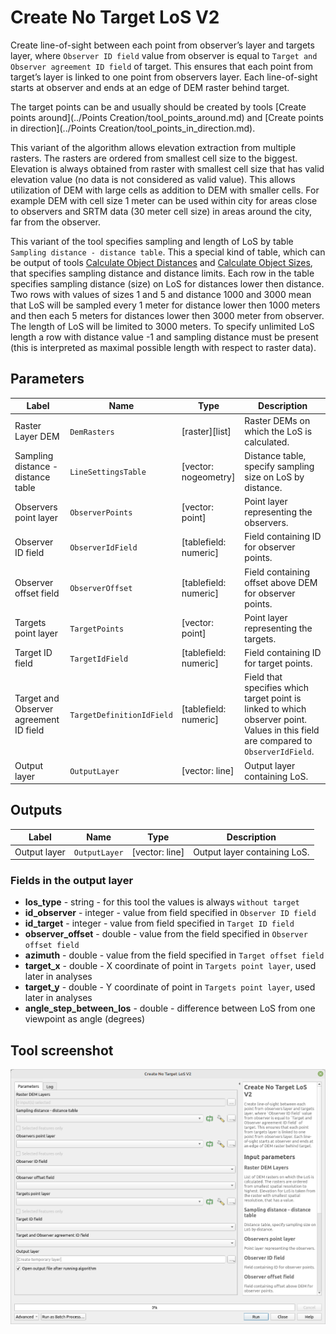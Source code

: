 # Create No Target LoS V2

Create line-of-sight between each point from observer’s layer and targets layer, where `Observer ID field` value from observer is equal to `Target and Observer agreement ID field` of target. This ensures that each point from target’s layer is linked to one point from observers layer. Each line-of-sight starts at observer and ends at an edge of DEM raster behind target.

The target points can be and usually should be created by tools [Create points around](../Points Creation/tool_points_around.md) and [Create points in direction](../Points Creation/tool_points_in_direction.md).

This variant of the algorithm allows elevation extraction from multiple rasters. The rasters are ordered from smallest cell size to the biggest. Elevation is always obtained from raster with smallest cell size that has valid elevation value (no data is not considered as valid value). This allows utilization of DEM with large cells as addition to DEM with smaller cells. For example DEM with cell size 1 meter can be used within city for areas close to observers and SRTM data (30 meter cell size) in areas around the city, far from the observer.  

This variant of the tool specifies sampling and length of LoS by table `Sampling distance - distance table`. This a special kind of table, which can be output of tools [Calculate Object Distances](../Calculate%20Parameters%20Settings/tool_distances_for_sizes.md) and [Calculate Object Sizes](../Calculate%20Parameters%20Settings/tool_sizes_at_distances.md), that specifies sampling distance and distance limits. Each row in the table specifies sampling distance (size) on LoS for distances lower then distance. Two rows with values of sizes 1 and 5 and distance 1000 and 3000 mean that LoS will be sampled every 1 meter for distance lower then 1000 meters and then each 5 meters for distances lower then 3000 meter from observer. The length of LoS will be limited to 3000 meters. To specify unlimited LoS length a row with distance value -1 and sampling distance must be present (this is interpreted as maximal possible length with respect to raster data).

## Parameters

| Label                                  | Name                      | Type                  | Description                                                                                                                        |
| -------------------------------------- | ------------------------- | --------------------- | ---------------------------------------------------------------------------------------------------------------------------------- |
| Raster Layer DEM                       | `DemRasters`              | [raster][list]        | Raster DEMs on which the LoS is calculated.                                                                                        |
| Sampling distance - distance table     | `LineSettingsTable`       | [vector: nogeometry]  | Distance table, specify sampling size on LoS by distance.                                                                          |
| Observers point layer                  | `ObserverPoints`          | [vector: point]       | Point layer representing the observers.                                                                                            |
| Observer ID field                      | `ObserverIdField`         | [tablefield: numeric] | Field containing ID for observer points.                                                                                           |
| Observer offset field                  | `ObserverOffset`          | [tablefield: numeric] | Field containing offset above DEM for observer points.                                                                             |
| Targets point layer                    | `TargetPoints`            | [vector: point]       | Point layer representing the targets.                                                                                              |
| Target ID field                        | `TargetIdField`           | [tablefield: numeric] | Field containing ID for target points.                                                                                             |
| Target and Observer agreement ID field | `TargetDefinitionIdField` | [tablefield: numeric] | Field that specifies which target point is linked to which observer point. Values in this field are compared to `ObserverIdField`. |
| Output layer                           | `OutputLayer`             | [vector: line]        | Output layer containing LoS.                                                                                                       |

## Outputs

| Label        | Name          | Type           | Description                  |
| ------------ | ------------- | -------------- | ---------------------------- |
| Output layer | `OutputLayer` | [vector: line] | Output layer containing LoS. |

### Fields in the output layer

* __los_type__ - string - for this tool the values is always `without target`
* __id_observer__ - integer - value from field specified in `Observer ID field`
* __id_target__ - integer - value from field specified in `Target ID field`
* __observer_offset__ - double - value from the field specified in `Observer offset field`
* __azimuth__ - double - value from the field specified in `Target offset field`
* __target_x__ - double - X coordinate of point in `Targets point layer`, used later in analyses
* __target_y__ - double - Y coordinate of point in `Targets point layer`, used later in analyses
* __angle_step_between_los__ - double - difference between LoS from one viewpoint as angle (degrees)

## Tool screenshot

![Create no target LoS V2](../../images/tool_create_notarget_los_v2.png)
	
